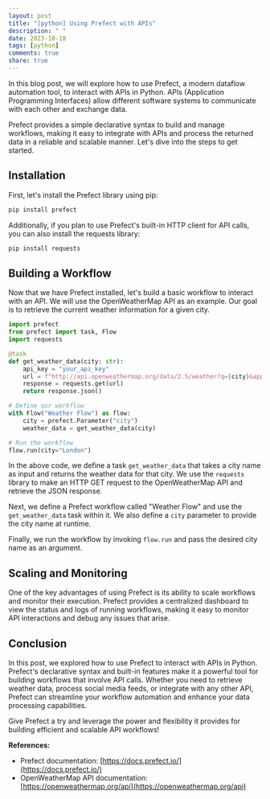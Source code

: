 ```yaml
---
layout: post
title: "[python] Using Prefect with APIs"
description: " "
date: 2023-10-18
tags: [python]
comments: true
share: true
---
```


In this blog post, we will explore how to use Prefect, a modern dataflow automation tool, to interact with APIs in Python. APIs (Application Programming Interfaces) allow different software systems to communicate with each other and exchange data.

Prefect provides a simple declarative syntax to build and manage workflows, making it easy to integrate with APIs and process the returned data in a reliable and scalable manner. Let's dive into the steps to get started.

## Installation

First, let's install the Prefect library using pip:

```python
pip install prefect
```

Additionally, if you plan to use Prefect's built-in HTTP client for API calls, you can also install the requests library:

```python
pip install requests
```

## Building a Workflow

Now that we have Prefect installed, let's build a basic workflow to interact with an API. We will use the OpenWeatherMap API as an example. Our goal is to retrieve the current weather information for a given city.

```python
import prefect
from prefect import task, Flow
import requests

@task
def get_weather_data(city: str):
    api_key = "your_api_key"
    url = f"http://api.openweathermap.org/data/2.5/weather?q={city}&appid={api_key}"
    response = requests.get(url)
    return response.json()

# Define our workflow
with Flow("Weather Flow") as flow:
    city = prefect.Parameter("city")
    weather_data = get_weather_data(city)

# Run the workflow
flow.run(city="London")
```

In the above code, we define a task `get_weather_data` that takes a city name as input and returns the weather data for that city. We use the `requests` library to make an HTTP GET request to the OpenWeatherMap API and retrieve the JSON response.

Next, we define a Prefect workflow called "Weather Flow" and use the `get_weather_data` task within it. We also define a `city` parameter to provide the city name at runtime.

Finally, we run the workflow by invoking `flow.run` and pass the desired city name as an argument.

## Scaling and Monitoring

One of the key advantages of using Prefect is its ability to scale workflows and monitor their execution. Prefect provides a centralized dashboard to view the status and logs of running workflows, making it easy to monitor API interactions and debug any issues that arise.

## Conclusion

In this post, we explored how to use Prefect to interact with APIs in Python. Prefect's declarative syntax and built-in features make it a powerful tool for building workflows that involve API calls. Whether you need to retrieve weather data, process social media feeds, or integrate with any other API, Prefect can streamline your workflow automation and enhance your data processing capabilities.

Give Prefect a try and leverage the power and flexibility it provides for building efficient and scalable API workflows!

**References:**
- Prefect documentation: [https://docs.prefect.io/](https://docs.prefect.io/)
- OpenWeatherMap API documentation: [https://openweathermap.org/api](https://openweathermap.org/api)